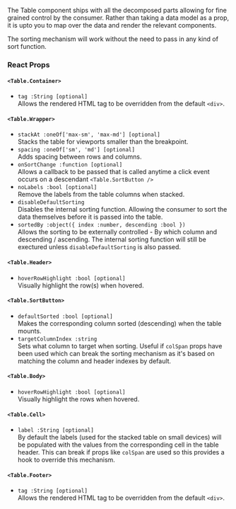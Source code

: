 The Table component ships with all the decomposed parts allowing for fine grained control by the consumer.  Rather than
taking a data model as a prop, it is upto you to map over the data and render the relevant components.

The sorting mechanism will work without the need to pass in any kind of sort function.

### React Props

#### `<Table.Container>`
* `tag :String [optional]`  
Allows the rendered HTML tag to be overridden from the default `<div>`.

#### `<Table.Wrapper>`
* `stackAt :oneOf['max-sm', 'max-md'] [optional]`   
Stacks the table for viewports smaller than the breakpoint.
* `spacing :oneOf['sm', 'md'] [optional]`  
Adds spacing between rows and columns.
* `onSortChange :function [optional]`  
Allows a callback to be passed that is called anytime a click event occurs on a descendant `<Table.SortButton />`
* `noLabels :bool [optional]`  
Remove the labels from the table columns when stacked.
* `disableDefaultSorting`  
Disables the internal sorting function.  Allowing the consumer to sort the data themselves before it is passed
into the table.
* `sortedBy :object({ index :number, descending :bool })`    
Allows the sorting to be externally controlled - By which column and descending / ascending.  The internal sorting
function will still be exectured unless `disableDefaultSorting` is also passed.

#### `<Table.Header>`
* `hoverRowHighlight :bool [optional]`   
Visually highlight the row(s) when hovered.

#### `<Table.SortButton>`
* `defaultSorted :bool [optional]`  
Makes the corresponding column sorted (descending) when the table mounts.
* `targetColumnIndex :string`  
Sets what column to target when sorting. Useful if `colSpan` props have been used which can break the
sorting mechanism as it's based on matching the column and header indexes by default.

#### `<Table.Body>`
* `hoverRowHighlight :bool [optional]`   
Visually highlight the rows when hovered.

#### `<Table.Cell>`
* `label :String [optional]`   
By default the labels (used for the stacked table on small devices) will be populated with the values from the corresponding
cell in the table header.  This can break if props like `colSpan` are used so this provides a hook to override this
mechanism.

#### `<Table.Footer>`
* `tag :String [optional]`  
Allows the rendered HTML tag to be overridden from the default `<div>`.
